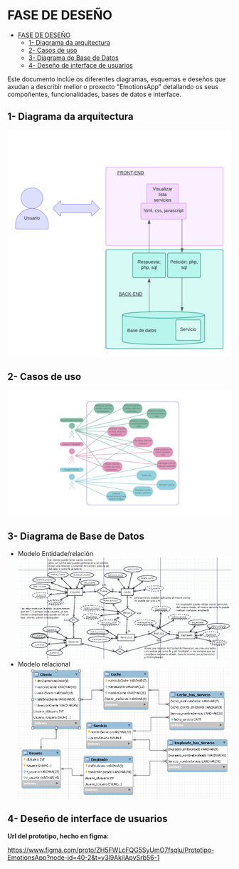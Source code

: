 # FASE DE DESEÑO

- [FASE DE DESEÑO](#fase-de-deseño)
  - [1- Diagrama da arquitectura](#1--diagrama-da-arquitectura)
  - [2- Casos de uso](#2--casos-de-uso)
  - [3- Diagrama de Base de Datos](#3--diagrama-de-base-de-datos)
  - [4- Deseño de interface de usuarios](#4--deseño-de-interface-de-usuarios)

Este documento inclúe os diferentes diagramas, esquemas e deseños que axudan a describir mellor o proxecto "EmotionsApp" detallando os seus compoñentes, funcionalidades, bases de datos e interface.

## 1- Diagrama da arquitectura

![Diagrama arquitectura](/doc/img/Diagrama%20de%20arquitectura.png) 

## 2- Casos de uso

![Diagrama casos de uso](/doc/img/Diagrama-casos-uso-corregido_oscuro.png) 

## 3- Diagrama de Base de Datos

 - Modelo Entidade/relación
![Diagrama entidad/relación](/doc/img/Diagrama-BD-ER.png) 
 - Modelo relacional
![Diagrama relacional](/doc/img/Diagrama-BD-relacional.png) 

## 4- Deseño de interface de usuarios

**Url del prototipo, hecho en figma:**

https://www.figma.com/proto/ZH5FWLcFQG5SyUmO7fsqlu/Prototipo-EmotionsApp?node-id=40-2&t=y3l9AkjIApySrb56-1